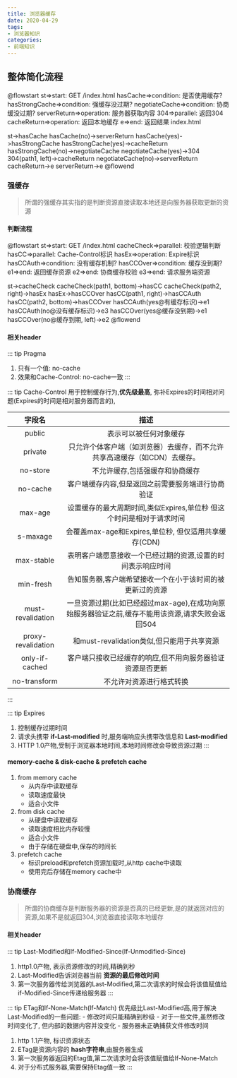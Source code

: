```yaml
---
title: 浏览器缓存
date: 2020-04-29
tags:
- 浏览器知识
categories:
- 前端知识
---
```


## 整体简化流程
@flowstart
st=>start: GET /index.html
hasCache=>condition: 是否使用缓存?
hasStrongCache=>condition: 强缓存没过期?
negotiateCache=>condition: 协商缓没过期?
serverReturn=>operation: 服务器获取内容
304=>parallel: 返回304
cacheReturn=>operation: 返回本地缓存
e=>end: 返回结果 index.html

st->hasCache
hasCache(no)->serverReturn
hasCache(yes)->hasStrongCache
hasStrongCache(yes)->cacheReturn
hasStrongCache(no)->negotiateCache
negotiateCache(yes)->304
304(path1, left)->cacheReturn
negotiateCache(no)->serverReturn
cacheReturn->e
serverReturn->e
@flowend

### 强缓存
> 所谓的强缓存其实指的是判断资源直接读取本地还是向服务器获取更新的资源 

#### 判断流程
@flowstart
st=>start: GET /index.html
cacheCheck=>parallel: 校验逻辑判断
hasCC=>parallel: Cache-Control标识
hasEx=>operation: Expire标识
hasCCAuth=>condition: 没有缓存机制?
hasCCOver=>condition: 缓存没到期?
e1=>end: 返回缓存资源
e2=>end: 协商缓存校验
e3=>end: 请求服务端资源

st->cacheCheck
cacheCheck(path1, bottom)->hasCC
cacheCheck(path2, right)->hasEx
hasEx->hasCCOver
hasCC(path1, right)->hasCCAuth
hasCC(path2, bottom)->hasCCOver
hasCCAuth(yes@有缓存标识)->e1
hasCCAuth(no@没有缓存标识)->e3
hasCCOver(yes@缓存没到期)->e1
hasCCOver(no@缓存到期, left)->e2
@flowend

#### 相关header
::: tip Pragma
1. 只有一个值: no-cache
2. 效果和Cache-Control: no-cache一致
:::
   
::: tip Cache-Control
用于控制缓存行为,__优先级最高__, 弥补Expires的时间相对问题(Expires的时间是相对服务器而言的),

|字段名|描述|
|:---:|:---:|
|public|表示可以被任何对象缓存| 
|private|只允许个体客户端（如浏览器）去缓存，而不允许共享高速缓存（如CDN）去缓存。|
|no-store|不允许缓存,包括强缓存和协商缓存|
|no-cache|客户端缓存内容,但是返回之前需要服务端进行协商验证|
|max-age|设置缓存的最大周期时间,类似Expires,单位秒 但这个时间是相对于请求时间|
|s-maxage|会覆盖max-age和Expires,单位秒, 但仅适用共享缓存(CDN)|
|max-stable|表明客户端愿意接收一个已经过期的资源,设置的时间表示响应时间|
|min-fresh|告知服务器,客户端希望接收一个在小于该时间的被更新过的资源|
|must-revalidation|一旦资源过期(比如已经超过max-age),在成功向原始服务器验证之前,缓存不能用该资源,请求失败会返回504|
|proxy-revalidation|和must-revalidation类似,但只能用于共享资源|
|only-if-cached|客户端只接收已经缓存的响应,但不用向服务器验证资源是否更新|
|no-transform|不允许对资源进行格式转换|
:::

::: tip  Expires
1. 控制缓存过期时间
2. 请求头携带 __if-Last-modified__ 时,服务端响应头携带改信息和 __Last-modified__
3. HTTP 1.0产物,受制于浏览器本地时间,本地时间修改会导致资源过期
:::

####  memory-cache & disk-cache & prefetch cache
1. from memory cache
    - 从内存中读取缓存
    - 读取速度最快
    - 适合小文件 
2. from disk cache
    - 从硬盘中读取缓存
    - 读取速度相比内存较慢
    - 适合小文件
    - 由于存储在硬盘中,保存的时间长
3. prefetch cache
    - 标识preload和prefetch资源加载时,从http cache中读取
    - 使用完后存储在memory cache中

### 协商缓存
> 所谓的协商缓存是判断服务器的资源是否真的已经更新,是的就返回对应的资源,如果不是就返回304,浏览器直接读取本地缓存

#### 相关header
::: tip Last-Modified和If-Modified-Since(If-Unmodified-Since)
1. http1.0产物, 表示资源修改的时间,精确到秒
2. Last-Modified告诉浏览器当前 __资源的最后修改时间__
3. 第一次服务器传给浏览器的Last-Modified,第二次请求的时候会将该值赋值给if-Modified-Since传递给服务器
:::
   
::: tip ETag和If-None-Match(If-Match)
优先级比Last-Modified高,用于解决Last-Modified的一些问题: 
    - 修改时间只能精确到秒级
    - 对于一些文件,虽然修改时间变化了, 但内部的数据内容并没变化
    - 服务器未正确捕获文件修改时间

1. http 1.1产物, 标识资源状态
2. ETag是资源内容的 __hash字符串__,由服务器生成
3. 第一次服务器返回的Etag值,第二次请求时会将该值赋值给If-None-Match
4. 对于分布式服务器,需要保持Etag值一致
:::

